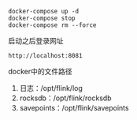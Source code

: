 ```
docker-compose up -d
docker-compose stop
docker-compose rm --force
```

 

启动之后登录网址

```
http://localhost:8081
```

docker中的文件路径

1. 日志：/opt/flink/log
2. rocksdb：/opt/flink/rocksdb
3. savepoints：/opt/flink/savepoints
